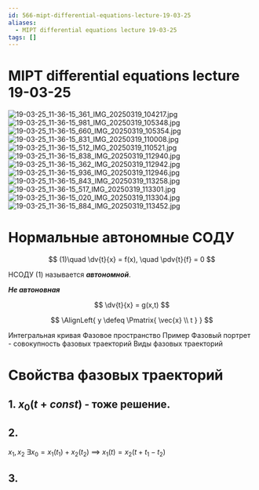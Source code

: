```yaml
---
id: 566-mipt-differential-equations-lecture-19-03-25
aliases:
  - MIPT differential equations lecture 19-03-25
tags: []
---
```


# MIPT differential equations lecture 19-03-25
![19-03-25_11-36-15_361_IMG_20250319_104217.jpg](assets/imgs/19-03-25_11-36-15_361_IMG_20250319_104217.jpg)
![19-03-25_11-36-15_981_IMG_20250319_105348.jpg](assets/imgs/19-03-25_11-36-15_981_IMG_20250319_105348.jpg)
![19-03-25_11-36-15_660_IMG_20250319_105354.jpg](assets/imgs/19-03-25_11-36-15_660_IMG_20250319_105354.jpg)
![19-03-25_11-36-15_831_IMG_20250319_110008.jpg](assets/imgs/19-03-25_11-36-15_831_IMG_20250319_110008.jpg)
![19-03-25_11-36-15_512_IMG_20250319_110521.jpg](assets/imgs/19-03-25_11-36-15_512_IMG_20250319_110521.jpg)
![19-03-25_11-36-15_838_IMG_20250319_112940.jpg](assets/imgs/19-03-25_11-36-15_838_IMG_20250319_112940.jpg)
![19-03-25_11-36-15_362_IMG_20250319_112942.jpg](assets/imgs/19-03-25_11-36-15_362_IMG_20250319_112942.jpg)
![19-03-25_11-36-15_936_IMG_20250319_112946.jpg](assets/imgs/19-03-25_11-36-15_936_IMG_20250319_112946.jpg)
![19-03-25_11-36-15_843_IMG_20250319_113258.jpg](assets/imgs/19-03-25_11-36-15_843_IMG_20250319_113258.jpg)
![19-03-25_11-36-15_517_IMG_20250319_113301.jpg](assets/imgs/19-03-25_11-36-15_517_IMG_20250319_113301.jpg)
![19-03-25_11-36-15_020_IMG_20250319_113304.jpg](assets/imgs/19-03-25_11-36-15_020_IMG_20250319_113304.jpg)
![19-03-25_11-36-15_884_IMG_20250319_113452.jpg](assets/imgs/19-03-25_11-36-15_884_IMG_20250319_113452.jpg)

# Нормальные автономные СОДУ

$$
(1)\quad \dv{t}{x} = f(x), \quad \pdv{t}{f} = 0
$$

НСОДУ (1) называется **_автономной_**.

**_Не автоновная_**

$$
\dv{t}{x} = g(x,t)
$$

$$
\AlignLeft{
y \defeq \Pmatrix{
\vec{x} \\ t
}
}
$$

Интегральная кривая
Фазовое пространство
Пример
Фазовый портрет - совокупность фазовых траекторий
Виды фазовых траекторий

# Свойства фазовых траекторий

## 1. $x_0(t + const)$ - тоже решение.
## 2.

$x_1, x_2$
$\exists x_0 = x_1(t_1) + x_2(t_2)$ 
$\implies$
$x_1(t) = x_2(t + t_1 - t_2)$ 

## 3.

